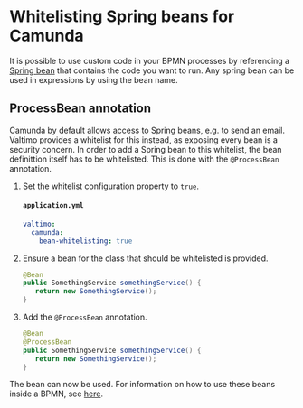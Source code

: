 # Whitelisting Spring beans for Camunda

It is possible to use custom code in your BPMN processes by referencing a [Spring bean](https://docs.spring.io/spring-framework/docs/current/reference/html/core.html)
that contains the code you want to run. Any spring bean can be used in expressions by using the bean name.

## ProcessBean annotation

Camunda by default allows access to Spring beans, e.g. to send an email. Valtimo provides a whitelist for this instead,
as exposing every bean is a security concern. In order to add a Spring bean to this whitelist, the bean definittion
itself has to be whitelisted. This is done with the `@ProcessBean` annotation.

1. Set the whitelist configuration property to `true`.

   #### **`application.yml`**
   ```yaml
   valtimo:
     camunda:
       bean-whitelisting: true
   ```

2. Ensure a bean for the class that should be whitelisted is provided.

   ```java
   @Bean
   public SomethingService somethingService() {
      return new SomethingService();
   }
   ```

3. Add the `@ProcessBean` annotation.

   ```java
   @Bean
   @ProcessBean
   public SomethingService somethingService() {
      return new SomethingService();
   }
   ```

The bean can now be used. For information on how to use these beans inside a BPMN,
see [here](/extending-valtimo/integrate-spring-bean-in-process.md).
